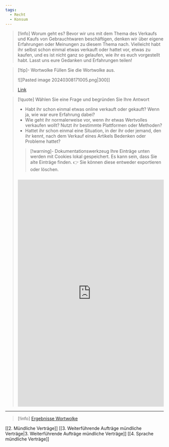 ```yaml
---
tags:
  - Recht
  - Konsum
---
```

>[!info] Worum geht es?
>Bevor wir uns mit dem Thema des Verkaufs und Kaufs von Gebrauchtwaren beschäftigen, denken wir über eigene Erfahrungen oder Meinungen zu diesem Thema nach. Vielleicht habt ihr selbst schon einmal etwas verkauft oder hattet vor, etwas zu kaufen, und es ist nicht ganz so gelaufen, wie ihr es euch vorgestellt habt. Lasst uns eure Gedanken und Erfahrungen teilen!

>[!tip]- Wortwolke
>Füllen Sie die Wortwolke aus.
> 
> ![[Pasted image 20240308171005.png|300]]
>
>[Link](https://www.menti.com/al17i3t6xnkz)

>[!quote] Wählen Sie eine Frage und begründen Sie Ihre Antwort
> - Habt ihr schon einmal etwas online verkauft oder gekauft? Wenn ja, wie war eure Erfahrung dabei?
> - Wie geht ihr normalerweise vor, wenn ihr etwas Wertvolles verkaufen wollt? Nutzt ihr bestimmte Plattformen oder Methoden?	
> - Hattet ihr schon einmal eine Situation, in der ihr oder jemand, den ihr kennt, nach dem Verkauf eines Artikels Bedenken oder Probleme hattet?
>   
>>[!warning]- Dokumentationswerkzeug 
>Ihre Einträge unten werden mit Cookies lokal gespeichert. Es kann sein, dass Sie alte Einträge finden. 
>👉 Sie können diese entweder exportieren oder löschen.
>#####
><iframe src="https://app.Lumi.education/api/v1/run/rdWSOq/embed" width="100%" height="720" frameborder="0" allowfullscreen="allowfullscreen" allow="geolocation *; microphone *; camera *; midi *; encrypted-media *"></iframe>

---

>[!info] [Ergebnisse Wortwolke](https://www.mentimeter.com/app/presentation/al6sotxtz7xcg7ecdov65p25p6bgiqt7)

[[2. Mündliche Verträge]]
[[3. Weiterführende Aufträge mündliche Verträge|3. Weiterführende Aufträge mündliche Verträge]]
[[4. Sprache mündliche Verträge]]


